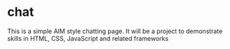 # chat
This is a simple AIM style chatting page. It will be a project to demonstrate skills in HTML, CSS, JavaScript and related frameworks
